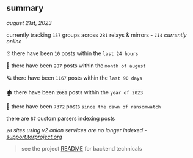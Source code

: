 
## summary
_august 21st, 2023_

currently tracking `157` groups across `281` relays & mirrors - _`114` currently online_

⏲ there have been `10` posts within the `last 24 hours`

🦈 there have been `287` posts within the `month of august`

🪐 there have been `1167` posts within the `last 90 days`

🏚 there have been `2681` posts within the `year of 2023`

🦕 there have been `7372` posts `since the dawn of ransomwatch`

there are `87` custom parsers indexing posts

_`20` sites using v2 onion services are no longer indexed - [support.torproject.org](https://support.torproject.org/onionservices/v2-deprecation/)_

> see the project [README](https://github.com/joshhighet/ransomwatch#ransomwatch--) for backend technicals
